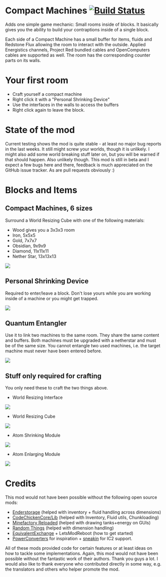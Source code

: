 Compact Machines [![Build Status](https://travis-ci.org/thraaawn/CompactMachines.svg?branch=master)](https://travis-ci.org/thraaawn/CompactMachines)
================

Adds one simple game mechanic: Small rooms inside of blocks.
It basically gives you the ability to build your contraptions inside of a single block.

Each side of a Compact Machine has a small buffer for items, fluids and Redstone Flux
allowing the room to interact with the outside. Applied Energistics channels, Project
Red bundled cables and OpenComputers cables are supported as well. The room has the
corresponding counter parts on its walls.


Your first room
===============

* Craft yourself a compact machine
* Right click it with a "Personal Shrinking Device"
* Use the interfaces in the walls to access the buffers
* Right click again to leave the block.


State of the mod
================

Current testing shows the mod is quite stable - at least no major bug reports in the last
weeks. It still might screw your worlds, though it is unlikely. I might also add
some world breaking stuff later on, but you will be warned if that should happen. Also
unlikely though.
This mod is still in beta and I expect a few bugs here and there, feedback is
much appreciated on the GitHub issue tracker. As are pull requests obviously :)


Blocks and Items
================

Compact Machines, 6 sizes
--------------------------
Surround a World Resizing Cube with one of the following materials:

* Wood gives you a 3x3x3 room
* Iron, 5x5x5
* Gold, 7x7x7
* Obsidian, 9x9x9
* Diamond, 11x11x11
* Nether Star, 13x13x13

![](/readme-images/compact_machine.png)


Personal Shrinking Device
-------------------------
Required to enter/leave a block. Don't lose yours while you are working inside of a
machine or you might get trapped.

![](/readme-images/personal_shrinking_device.png)


Quantum Entangler
-------------------------
Use it to link two machines to the same room. They share the same content and buffers.
Both machines must be upgraded with a netherstar and must be of the same size. You
cannot entangle two used machines, i.e. the target machine must never have been
entered before.

![](/readme-images/quantum_entangler.png)


Stuff only required for crafting
--------------------------------
You only need these to craft the two things above.

* World Resizing Interface

![](/readme-images/world_resizing_interface.png)

* World Resizing Cube

![](/readme-images/world_resizing_cube.png)

* Atom Shrinking Module

![](/readme-images/atom_shrinking_module.png)

* Atom Enlarging Module

![](/readme-images/atom_enlarging_module.png)



Credits
=======

This mod would not have been possible without the following open source mods:

* [Enderstorage](https://github.com/Chicken-Bones/EnderStorage) (helped with inventory + fluid handling across dimensions)
* [CodeChickenCore/Lib](https://github.com/Chicken-Bones?tab=repositories) (helped with Inventory, Fluid utils, Chunkloading)
* [Minefactory Reloaded](https://github.com/skyboy/MineFactoryReloaded/) (helped with drawing tanks+energy on GUIs)
* [Random Things](https://github.com/lumien231/Random-Things/) (helped with dimension handling)
* [EquivalentExchange](https://github.com/pahimar/Equivalent-Exchange-3/) + LetsModReboot (how to get started)
* [PowerConverters](https://github.com/covers1624/PowerConverters) for inspiration + [sneakin](http://twitter.com/sneakin/) for IC2 support.

All of these mods provided code for certain features or at least ideas on how to tackle
some implementations. Again, this mod would not have been possible without the fantastic
work of their authors. Thank you guys a lot.
I would also like to thank everyone who contributed directly in some way, e.g. the translators
and others who helper promote the mod.
